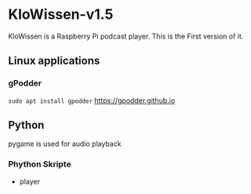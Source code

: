 KloWissen-v1.5
============

KloWissen is a Raspberry Pi podcast player. This is the First version of it.

## Linux applications
### gPodder 
`sudo apt install gpodder`
https://gpodder.github.io

## Python 
pygame is used for audio playback

### Phython Skripte
* player